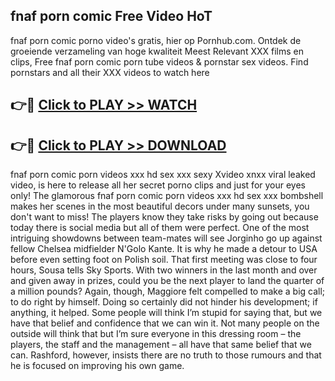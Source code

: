 ## fnaf porn comic Free Video HoT 

fnaf porn comic porno video's gratis, hier op Pornhub.com. Ontdek de groeiende verzameling van hoge kwaliteit Meest Relevant XXX films en clips,
Free fnaf porn comic porn tube videos & pornstar sex videos. Find pornstars and all their XXX videos to watch here


## 👉🔴 [Click to PLAY >> WATCH](http://us.freeplayer.one?title=fnaf_porn_comic&ref=16D)

## 👉🔴 [Click to PLAY >> DOWNLOAD](http://us.freeplayer.one?title=fnaf_porn_comic&ref=16D)


fnaf porn comic porn videos xxx hd sex xxx sexy Xvideo xnxx viral leaked video, is here to release all her secret porno clips and just for your eyes only! The glamorous fnaf porn comic porn videos xxx hd sex xxx bombshell makes her scenes in the most beautiful decors under many sunsets, you don't want to miss! The players know they take risks by going out because today there is social media but all of them were perfect. One of the most intriguing showdowns between team-mates will see Jorginho go up against fellow Chelsea midfielder N'Golo Kante. It is why he made a detour to USA before even setting foot on Polish soil. That first meeting was close to four hours, Sousa tells Sky Sports. With two winners in the last month and over and given away in prizes, could you be the next player to land the quarter of a million pounds? Again, though, Maggiore felt compelled to make a big call; to do right by himself. Doing so certainly did not hinder his development; if anything, it helped. Some people will think I’m stupid for saying that, but we have that belief and confidence that we can win it. Not many people on the outside will think that but I’m sure everyone in this dressing room – the players, the staff and the management – all have that same belief that we can. Rashford, however, insists there are no truth to those rumours and that he is focused on improving his own game.